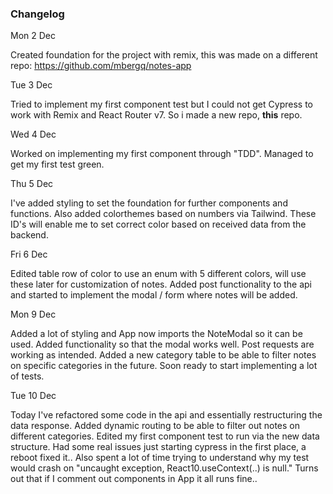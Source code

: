 ### Changelog

Mon 2 Dec

Created foundation for the project with remix, this was made on a different repo:
https://github.com/mbergq/notes-app

Tue 3 Dec

Tried to implement my first component test but I could not get Cypress to work with
Remix and React Router v7. So i made a new repo, **this** repo.

Wed 4 Dec

Worked on implementing my first component through "TDD". Managed to get my
first test green.

Thu 5 Dec

I've added styling to set the foundation for further components and functions. Also
added colorthemes based on numbers via Tailwind. These ID's will enable me to set
correct color based on received data from the backend.

Fri 6 Dec

Edited table row of color to use an enum with 5 different colors, will use these
later for customization of notes. Added post functionality to the api and started
to implement the modal / form where notes will be added.

Mon 9 Dec

Added a lot of styling and App now imports the NoteModal so it can be used. Added
functionality so that the modal works well. Post requests are working as intended.
Added a new category table to be able to filter notes on specific
categories in the future. Soon ready to start implementing a lot of tests.

Tue 10 Dec

Today I've refactored some code in the api and essentially restructuring the data response.
Added dynamic routing to be able to filter out notes on different categories. Edited
my first component test to run via the new data structure. Had some real issues just starting
cypress in the first place, a reboot fixed it.. Also spent a lot of time trying to understand
why my test would crash on "uncaught exception, React10.useContext(..) is null." Turns out
that if I comment out <Link /> components in App it all runs fine..
